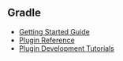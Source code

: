 ## Gradle

* [Getting Started Guide](https://docs.gradle.org/current/userguide/getting_started.html)
* [Plugin Reference](https://docs.gradle.org/current/userguide/plugin_reference.html)
* [Plugin Development Tutorials](https://gradle.org/guides/?q=Plugin%20Development)
